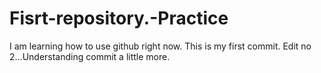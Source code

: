 # Fisrt-repository.-Practice

I am learning how to use github right now.
This is my first commit.
Edit no 2...Understanding commit a little more.
